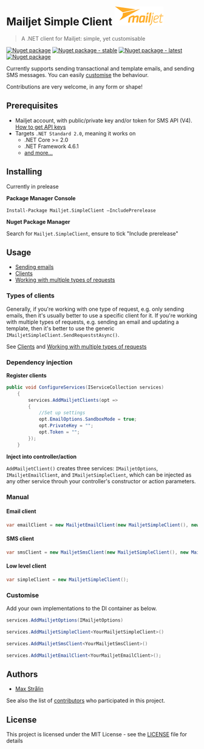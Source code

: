 # Mailjet Simple Client <img src="assets/LogoMJ_Yellow_RVB.png" alt="Mailjet Logo" title="Mailjet Logo" height="50px" />
> A .NET client for Mailjet: simple, yet customisable

<a href="https://travis-ci.org/maxstralin/mailjet-simple-client" target="_blank"><img alt="Nuget package" title="Build overview" src="https://img.shields.io/travis/maxstralin/mailjet-simple-client.svg?style=flat-square" /></a>
<a href="https://www.nuget.org/packages/Mailjet.SimpleClient/" target="_blank"><img alt="Nuget package - stable" title="Nuget package - stable" src="https://img.shields.io/nuget/v/Mailjet.SimpleClient.svg?color=1081c2&label=Stable&style=flat-square" /></a>
<a href="https://www.nuget.org/packages/Mailjet.SimpleClient/" target="_blank"><img alt="Nuget package - latest" title="Nuget package - latest" src="https://img.shields.io/nuget/vpre/Mailjet.SimpleClient.svg?label=Latest&style=flat-square" /></a>
<a href="./LICENSE" target="_blank"><img alt="Nuget package" title="MIT Licence" src="https://img.shields.io/github/license/maxstralin/mailjet-simple-client.svg?style=flat-square" /></a>
![]()

Currently supports sending transactional and template emails, and sending SMS messages. You can easily [customise](#customise) the behaviour.

Contributions are very welcome, in any form or shape!

## Prerequisites

- Mailjet account, with public/private key and/or token for SMS API (V4). [How to get API keys](https://www.mailjet.com/support/what-are-the-api-key-and-secret-keys-how-should-i-use-them,109.htm)
- Targets `.NET Standard 2.0`, meaning it works on
    -  .NET Core >= 2.0
    -  .NET Framework 4.6.1
    -  [and more...](https://docs.microsoft.com/en-us/dotnet/standard/net-standard)

## Installing

Currently in prelease

**Package Manager Console**

`Install-Package Mailjet.SimpleClient –IncludePrerelease`

**Nuget Package Manager**

Search for `Mailjet.SimpleClient`, ensure to tick "Include prerelease"

## Usage

- [Sending emails](https://github.com/maxstralin/mailjet-simple-client/wiki/Sending-emails)
- [Clients](https://github.com/maxstralin/mailjet-simple-client/wiki/Clients)
- [Working with multiple types of requests](https://github.com/maxstralin/mailjet-simple-client/wiki/Clients)

### Types of clients
Generally, if you're working with one type of request, e.g. only sending emails, then it's usually better to use a specific client for it.
If you're working with multiple types of requests, e.g. sending an email and updating a template, then it's better to use the generic `IMailjetSimpleClient.SendRequeststAsync()`.

See [Clients](https://github.com/maxstralin/mailjet-simple-client/wiki/Clients) and  [Working with multiple types of requests](https://github.com/maxstralin/mailjet-simple-client/wiki/Clients)

### Dependency injection
**Register clients**
```csharp
public void ConfigureServices(IServiceCollection services)
    {
        services.AddMailjetClients(opt =>
        {
            //Set up settings
            opt.EmailOptions.SandboxMode = true;
            opt.PrivateKey = "";
            opt.Token = "";
        });
    }
```

**Inject into controller/action**

`AddMailjetClient()` creates three services: `IMailjetOptions`, `IMailjetEmailClient`, and `IMailjetSimpleClient`, which can be injected as any other service throuh your controller's constructor or action parameters.

### Manual
#### Email client
```csharp
var emailClient = new MailjetEmailClient(new MailjetSimpleClient(), new MailjetOptions());
```
#### SMS client
```csharp
var smsClient = new MailjetSmsClient(new MailjetSimpleClient(), new MailjetOptions());
```
#### Low level client
```csharp
var simpleClient = new MailjetSimpleClient();
```

### Customise
Add your own implementations to the DI container as below.

```csharp
services.AddMailjetOptions(IMailjetOptions)
```

```csharp
services.AddMailjetSimpleClient<YourMailjetSimpleClient>()
```

```csharp
services.AddMailjetSmsClient<YourMailjetSmsClient>()
```

```csharp
services.AddMailjetEmailClient<YourMailjetEmailClient>();
```

## Authors

* [Max Strålin](https://github.com/maxstralin)

See also the list of [contributors](https://github.com/maxstralin/mailjet-simple-client/graphs/contributors) who participated in this project.

## License

This project is licensed under the MIT License - see the [LICENSE](LICENSE) file for details
